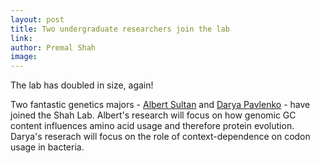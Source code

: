 ```yaml
---
layout: post
title: Two undergraduate researchers join the lab
link: 
author: Premal Shah
image: 
---
```


The lab has doubled in size, again!

Two fantastic genetics majors - [Albert Sultan](/team/al-sultan/) and [Darya Pavlenko](/team/darya-pavlenko/) - have joined the Shah Lab. Albert's research will focus on how genomic GC content influences amino acid usage and therefore protein evolution. Darya's reserach will focus on the role of context-dependence on codon usage in bacteria.
